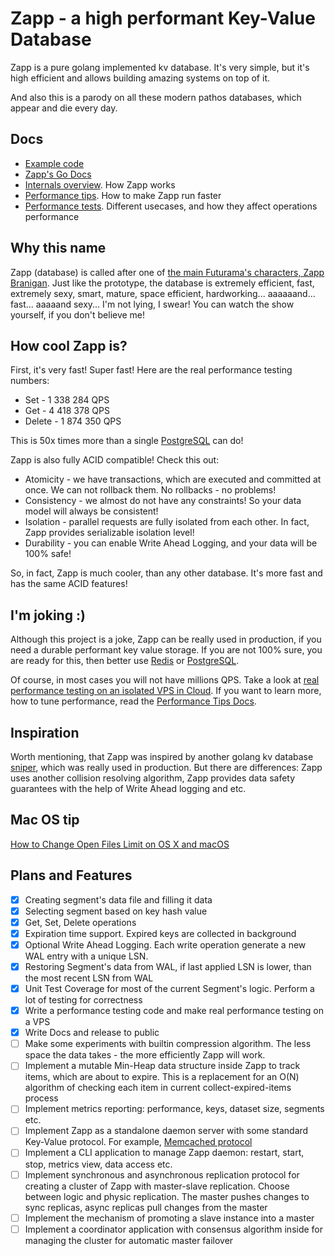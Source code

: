 # Zapp - a high performant Key-Value Database

Zapp is a pure golang implemented kv database. It's very simple, but it's high efficient and allows building amazing systems on top of it.

And also this is a parody on all these modern pathos databases, which appear and die every day.

## Docs

- [Example code](./docs/examples/)
- [Zapp's Go Docs](https://pkg.go.dev/github.com/Kurt212/zapp)
- [Internals overview](./docs/internals.md). How Zapp works
- [Performance tips](./docs/perfomance_tips.md). How to make Zapp run faster
- [Performance tests](./docs/performance_test.md). Different usecases, and how they affect operations performance 

## Why this name

Zapp (database) is called after one of [the main Futurama's characters, Zapp Branigan](https://futurama.fandom.com/wiki/Zapp_Brannigan). Just like the prototype, the database is extremely efficient, fast, extremely sexy, smart, mature, space efficient, hardworking... aaaaaand... fast... aaaaand sexy... I'm not lying, I swear! You can watch the show yourself, if you don't believe me!

## How cool Zapp is?

First, it's very fast! Super fast! Here are the real performance testing numbers:
- Set - 1 338 284 QPS
- Get - 4 418 378 QPS
- Delete - 1 874 350 QPS

This is 50x times more than a single [PostgreSQL](https://www.postgresql.org/) can do!

Zapp is also fully ACID compatible! Check this out:
- Atomicity - we have transactions, which are executed and committed at once. We can not rollback them. No rollbacks - no problems!
- Consistency - we almost do not have any constraints! So your data model will always be consistent!
- Isolation - parallel requests are fully isolated from each other. In fact, Zapp provides serializable isolation level!
- Durability - you can enable Write Ahead Logging, and your data will be 100% safe!  

So, in fact, Zapp is much cooler, than any other database. It's more fast and has the same ACID features!

## I'm joking :)

Although this project is a joke, Zapp can be really used in production, if you need a durable performant key value storage. If you are not 100% sure, you are ready for this, then better use [Redis](https://redis.io/) or [PostgreSQL](https://www.postgresql.org/). 

Of course, in most cases you will not have millions QPS. Take a look at [real performance testing on an isolated VPS in Cloud](./docs/performance_test.md). If you want to learn more, how to tune performance, read the [Performance Tips Docs](./docs/perfomance_tips.md).

## Inspiration

Worth mentioning, that Zapp was inspired by another golang kv database [sniper](https://github.com/recoilme/sniper), which was really used in production. But there are differences: Zapp uses another collision resolving algorithm, Zapp provides data safety guarantees with the help of Write Ahead logging and etc.

## Mac OS tip
[How to Change Open Files Limit on OS X and macOS](https://gist.github.com/tombigel/d503800a282fcadbee14b537735d202c)

## Plans and Features

- [x] Creating segment's data file and filling it data
- [x] Selecting segment based on key hash value
- [x] Get, Set, Delete operations
- [x] Expiration time support. Expired keys are collected in background
- [x] Optional Write Ahead Logging. Each write operation generate a new WAL entry with a unique LSN.
- [x] Restoring Segment's data from WAL, if last applied LSN is lower, than the most recent LSN from WAL
- [x] Unit Test Coverage for most of the current Segment's logic. Perform a lot of testing for correctness
- [x] Write a performance testing code and make real performance testing on a VPS
- [x] Write Docs and release to public
- [ ] Make some experiments with builtin compression algorithm. The less space the data takes - the more efficiently Zapp will work.
- [ ] Implement a mutable Min-Heap data structure inside Zapp to track items, which are about to expire. This is a replacement for an O(N) algorithm of checking each item in current collect-expired-items process
- [ ] Implement metrics reporting: performance, keys, dataset size, segments etc.
- [ ] Implement Zapp as a standalone daemon server with some standard Key-Value protocol. For example, [Memcached protocol](https://github.com/memcached/memcached/blob/master/doc/protocol.txt)
- [ ] Implement a CLI application to manage Zapp daemon: restart, start, stop, metrics view, data access etc.
- [ ] Implement synchronous and asynchronous replication protocol for creating a cluster of Zapp with master-slave replication. Choose between logic and physic replication. The master pushes changes to sync replicas, async replicas pull changes from the master
- [ ] Implement the mechanism of promoting a slave instance into a master
- [ ] Implement a coordinator application with consensus algorithm inside for managing the cluster for automatic master failover
